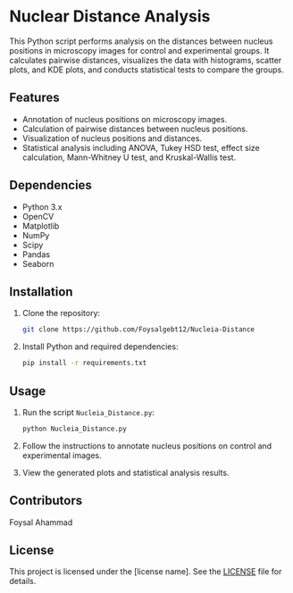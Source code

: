 # Nuclear Distance Analysis

This Python script performs analysis on the distances between nucleus positions in microscopy images for control and experimental groups. It calculates pairwise distances, visualizes the data with histograms, scatter plots, and KDE plots, and conducts statistical tests to compare the groups.

## Features

- Annotation of nucleus positions on microscopy images.
- Calculation of pairwise distances between nucleus positions.
- Visualization of nucleus positions and distances.
- Statistical analysis including ANOVA, Tukey HSD test, effect size calculation, Mann-Whitney U test, and Kruskal-Wallis test.

## Dependencies

- Python 3.x
- OpenCV
- Matplotlib
- NumPy
- Scipy
- Pandas
- Seaborn

## Installation

1. Clone the repository:
    ```bash
    git clone https://github.com/Foysalgebt12/Nucleia-Distance
    ```

2. Install Python and required dependencies:
    ```bash
    pip install -r requirements.txt
    ```

## Usage

1. Run the script `Nucleia_Distance.py`:
    ```bash
    python Nucleia_Distance.py
    ```

2. Follow the instructions to annotate nucleus positions on control and experimental images.

3. View the generated plots and statistical analysis results.

## Contributors

Foysal Ahammad

## License

This project is licensed under the [license name]. See the [LICENSE](./LICENSE) file for details.
